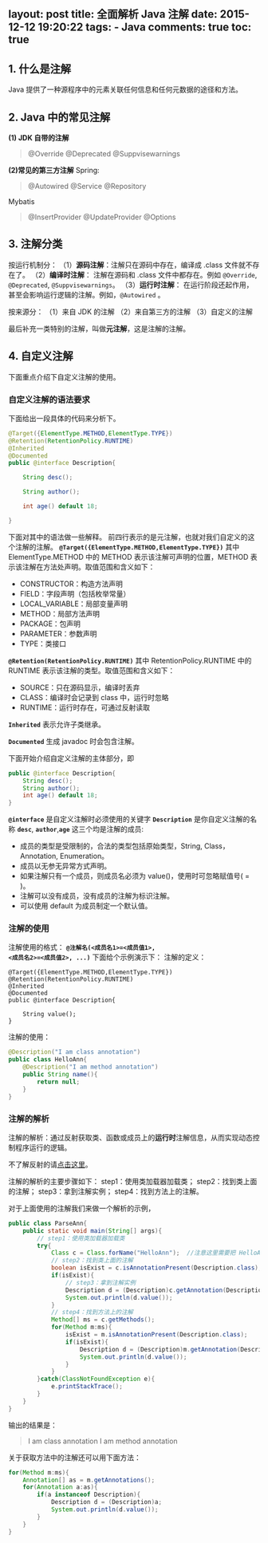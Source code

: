 layout: post
title: 全面解析 Java 注解
date: 2015-12-12 19:20:22
tags: 
	- Java
comments: true
toc: true
---

## 1. 什么是注解 ##
Java 提供了一种源程序中的元素关联任何信息和任何元数据的途径和方法。

## 2. Java 中的常见注解 ##
**(1) JDK 自带的注解**

> @Override
@Deprecated
@Suppvisewarnings

<!--more-->
**(2)常见的第三方注解**
Spring:


> @Autowired
@Service
@Repository

Mybatis

> @InsertProvider
@UpdateProvider
@Options


## 3. 注解分类 ##

按运行机制分：
（1）**源码注解**：注解只在源码中存在，编译成 .class 文件就不存在了。
（2）**编译时注解**： 注解在源码和 .class 文件中都存在。例如 <code>@Override</code>, <code>@Deprecated</code>, <code>@Suppvisewarnings</code>。
（3）**运行时注解**： 在运行阶段还起作用，甚至会影响运行逻辑的注解。例如，<code>@Autowired</code> 。

按来源分：
（1）来自 JDK 的注解
（2）来自第三方的注解
（3）自定义的注解

最后补充一类特别的注解，叫做**元注解**，这是注解的注解。


## 4. 自定义注解 ##

下面重点介绍下自定义注解的使用。

### 自定义注解的语法要求 ###
下面给出一段具体的代码来分析下。
```java
@Target({ElementType.METHOD,ElementType.TYPE})
@Retention(RetentionPolicy.RUNTIME)
@Inherited
@Documented
public @interface Description{

	String desc();

	String author();

	int age() default 18;

}
```
下面对其中的语法做一些解释。
前四行表示的是元注解，也就对我们自定义的这个注解的注解。
<code>**@Target({ElementType.METHOD,ElementType.TYPE})**</code>
其中 ElementType.METHOD 中的 METHOD 表示该注解可声明的位置，METHOD 表示该注解在方法处声明。取值范围和含义如下：
- CONSTRUCTOR：构造方法声明
- FIELD：字段声明（包括枚举常量）
- LOCAL_VARIABLE：局部变量声明
- METHOD：局部方法声明
- PACKAGE：包声明
- PARAMETER：参数声明
- TYPE：类接口

<code>**@Retention(RetentionPolicy.RUNTIME)**</code>
其中 RetentionPolicy.RUNTIME 中的 RUNTIME 表示该注解的类型。取值范围和含义如下：
- SOURCE：只在源码显示，编译时丢弃
- CLASS：编译时会记录到 class 中，运行时忽略
- RUNTIME：运行时存在，可通过反射读取

<code>**Inherited**</code> 表示允许子类继承。

<code>**Documented**</code> 生成 javadoc 时会包含注解。

下面开始介绍自定义注解的主体部分，即
```java
public @interface Description{
	String desc();
	String author();
	int age() default 18;
}
```

<code>**@interface**</code> 是自定义注解时必须使用的关键字
<code>**Description**</code> 是你自定义注解的名称
<code>**desc**</code>, <code>**author**</code>,<code>**age**</code> 这三个均是注解的成员:
- 成员的类型是受限制的，合法的类型包括原始类型，String, Class，Annotation, Enumeration。
- 成员以无参无异常方式声明。
- 如果注解只有一个成员，则成员名必须为 value()，使用时可忽略赋值号( = )。
- 注解可以没有成员，没有成员的注解为标识注解。
- 可以使用 default 为成员制定一个默认值。

### 注解的使用 ###

注解使用的格式： <code>**@注解名(<成员名1>=<成员值1>, <成员名2>=<成员值2>, ...)**</code>
下面给个示例演示下：
注解的定义：
```
@Target({ElementType.METHOD,ElementType.TYPE})
@Retention(RetentionPolicy.RUNTIME)
@Inherited
@Documented
public @interface Description{

	String value();
}
```

注解的使用：
```java
@Description("I am class annotation")
public class HelloAnn{
	@Description("I am method annotation")
	public String name(){
		return null;
	}
}
```

### 注解的解析 ###

注解的解析：通过反射获取类、函数或成员上的**运行时**注解信息，从而实现动态控制程序运行的逻辑。

不了解反射的请[点击这里](../../../../2015/12/06/reflection-in-java/)。

注解的解析的主要步骤如下：
step1：使用类加载器加载类；
step2：找到类上面的注解；
step3：拿到注解实例；
step4：找到方法上的注解。

对于上面使用的注解我们来做一个解析的示例，
```java
public class ParseAnn{
	public static void main(String[] args){
		// step1：使用类加载器加载类
		try{
			Class c = Class.forName("HelloAnn");  //注意这里需要把 HelloAnn 的包名加上
			// step2：找到类上面的注解
			boolean isExist = c.isAnnotationPresent(Description.class);
			if(isExist){
				// step3：拿到注解实例
				Description d = (Description)c.getAnnotation(Description.class);
				System.out.println(d.value());
			}
			// step4：找到方法上的注解
			Method[] ms = c.getMethods();
			for(Method m:ms){
				isExist = m.isAnnotationPresent(Description.class);
				if(isExist){
					Description d = (Description)m.getAnnotation(Description.class);
					System.out.println(d.value());
				}
			}
		}catch(ClassNotFoundException e){
			e.printStackTrace();
		}
	}
}

```

输出的结果是：
> I am class annotation
> I am method annotation

关于获取方法中的注解还可以用下面方法：

```java
for(Method m:ms){
	Annotation[] as = m.getAnnotations();
	for(Annotation a:as){
		if(a instanceof Description){
			Description d = (Description)a;
			System.out.println(d.value());
		}	
	}
}
```